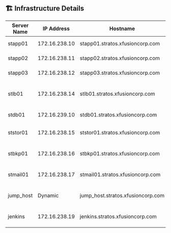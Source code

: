 ## 🏗️ Infrastructure Details

| Server Name | IP Address     | Hostname                         | Username | Password   | Purpose                      |
|-------------|----------------|----------------------------------|----------|------------|------------------------------|
| stapp01     | 172.16.238.10  | stapp01.stratos.xfusioncorp.com | tony     | Ir0nM@n    | Nautilus App 1              |
| stapp02     | 172.16.238.11  | stapp02.stratos.xfusioncorp.com | steve    | Am3ric@    | Nautilus App 2              |
| stapp03     | 172.16.238.12  | stapp03.stratos.xfusioncorp.com | banner   | BigGr33n   | Nautilus App 3              |
| stlb01      | 172.16.238.14  | stlb01.stratos.xfusioncorp.com  | loki     | Mischi3f   | Nautilus HTTP Load Balancer |
| stdb01      | 172.16.239.10  | stdb01.stratos.xfusioncorp.com  | peter    | Sp!dy      | Nautilus DB Server          |
| ststor01    | 172.16.238.15  | ststor01.stratos.xfusioncorp.com| natasha  | Bl@kW      | Nautilus Storage Server     |
| stbkp01     | 172.16.238.16  | stbkp01.stratos.xfusioncorp.com | clint    | H@wk3y3    | Nautilus Backup Server      |
| stmail01    | 172.16.238.17  | stmail01.stratos.xfusioncorp.com| groot    | Gr00T123   | Nautilus Mail Server        |
| jump_host   | Dynamic        | jump_host.stratos.xfusioncorp.com | thor   | mjolnir123 | Jump Server (Gateway)       |
| jenkins     | 172.16.238.19  | jenkins.stratos.xfusioncorp.com | jenkins  | j@rv!s     | Jenkins CI/CD Server        |